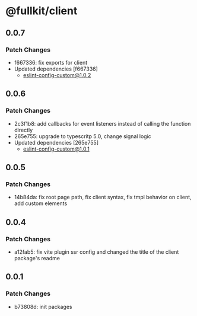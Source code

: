 # @fullkit/client

## 0.0.7

### Patch Changes

- f667336: fix exports for client
- Updated dependencies [f667336]
  - eslint-config-custom@1.0.2

## 0.0.6

### Patch Changes

- 2c3f1b8: add callbacks for event listeners instead of calling the function directly
- 265e755: upgrade to typescritp 5.0, change signal logic
- Updated dependencies [265e755]
  - eslint-config-custom@1.0.1

## 0.0.5

### Patch Changes

- 14b84da: fix root page path, fix client syntax, fix tmpl behavior on client, add custom elements

## 0.0.4

### Patch Changes

- a12fab5: fix vite plugin ssr config and changed the title of the client package's readme

## 0.0.1

### Patch Changes

- b73808d: init packages
